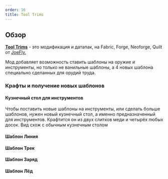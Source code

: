 ```yaml
---
order: 16
title: Tool Trims
---
```


## Обзор

[**Tool Trims**](https://modrinth.com/datapack/tool-trims) - это модификация и датапак, на Fabric, Forge, Neoforge, Quilt от [JoeFly.](https://modrinth.com/user/JoeFly)

Мод добавляет возможность ставить шаблоны на оружие и инструменты, но только не ванильные шаблоны, а 4 новых шаблона специально сделанных для орудий труда.

### Крафты и получение новых шаблонов

#### Кузнечный стол для инструментов

Чтобы поставить новые шаблоны на инструменты, или сделать больше шаблонов, нужен новый кузнечный стол, а именно предназначенный для инструментов. Крафтится он из двух слитков меди и четырёх любых досок. Вид схож с обычным кузнечным столом

#### Шаблон Линия

#### Шаблон Трек

#### Шаблон Заряд

#### Шаблон Лёд
